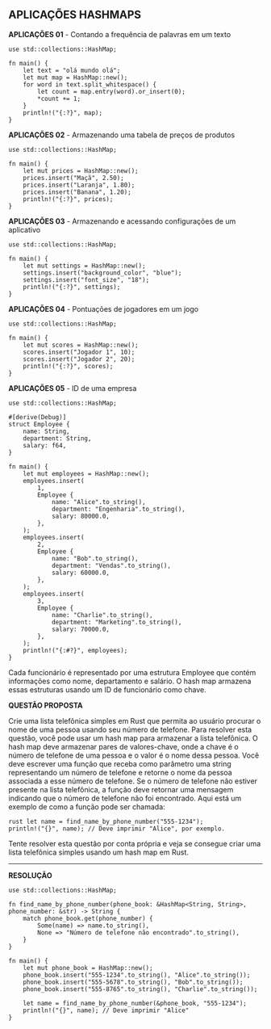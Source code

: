## APLICAÇÕES HASHMAPS

**APLICAÇÕES 01** - Contando a frequência de palavras em um texto

```
use std::collections::HashMap;

fn main() {
    let text = "olá mundo olá";
    let mut map = HashMap::new();
    for word in text.split_whitespace() {
        let count = map.entry(word).or_insert(0);
        *count += 1;
    }
    println!("{:?}", map);
}

```

**APLICAÇÕES 02** - Armazenando uma tabela de preços de produtos

```
use std::collections::HashMap;

fn main() {
    let mut prices = HashMap::new();
    prices.insert("Maçã", 2.50);
    prices.insert("Laranja", 1.80);
    prices.insert("Banana", 1.20);
    println!("{:?}", prices);
}

```

**APLICAÇÕES 03** - Armazenando e acessando configurações de um aplicativo

```
use std::collections::HashMap;

fn main() {
    let mut settings = HashMap::new();
    settings.insert("background_color", "blue");
    settings.insert("font_size", "18");
    println!("{:?}", settings);
}

```

**APLICAÇÕES 04** - Pontuações de jogadores em um jogo

```
use std::collections::HashMap;

fn main() {
    let mut scores = HashMap::new();
    scores.insert("Jogador 1", 10);
    scores.insert("Jogador 2", 20);
    println!("{:?}", scores);
}

```

**APLICAÇÕES 05** - ID de uma empresa

```
use std::collections::HashMap;

#[derive(Debug)]
struct Employee {
    name: String,
    department: String,
    salary: f64,
}

fn main() {
    let mut employees = HashMap::new();
    employees.insert(
        1,
        Employee {
            name: "Alice".to_string(),
            department: "Engenharia".to_string(),
            salary: 80000.0,
        },
    );
    employees.insert(
        2,
        Employee {
            name: "Bob".to_string(),
            department: "Vendas".to_string(),
            salary: 60000.0,
        },
    );
    employees.insert(
        3,
        Employee {
            name: "Charlie".to_string(),
            department: "Marketing".to_string(),
            salary: 70000.0,
        },
    );
    println!("{:#?}", employees);
}
```

Cada funcionário é representado por uma estrutura Employee que contém informações como nome, departamento e salário. O hash map armazena essas estruturas usando um ID de funcionário como chave.

**QUESTÃO PROPOSTA**

Crie uma lista telefônica simples em Rust que permita ao usuário procurar o nome de uma pessoa usando seu número de telefone. Para resolver esta questão, você pode usar um hash map para armazenar a lista telefônica. O hash map deve armazenar pares de valores-chave, onde a chave é o número de telefone de uma pessoa e o valor é o nome dessa pessoa. Você deve escrever uma função que receba como parâmetro uma string representando um número de telefone e retorne o nome da pessoa associada a esse número de telefone. Se o número de telefone não estiver presente na lista telefônica, a função deve retornar uma mensagem indicando que o número de telefone não foi encontrado. Aqui está um exemplo de como a função pode ser chamada: 
```
rust let name = find_name_by_phone_number("555-1234");
println!("{}", name); // Deve imprimir "Alice", por exemplo.
``` 

Tente resolver esta questão por conta própria e veja se consegue criar uma lista telefônica simples usando um hash map em Rust.

___

**RESOLUÇÃO**

```
use std::collections::HashMap;

fn find_name_by_phone_number(phone_book: &HashMap<String, String>, phone_number: &str) -> String {
    match phone_book.get(phone_number) {
        Some(name) => name.to_string(),
        None => "Número de telefone não encontrado".to_string(),
    }
}

fn main() {
    let mut phone_book = HashMap::new();
    phone_book.insert("555-1234".to_string(), "Alice".to_string());
    phone_book.insert("555-5678".to_string(), "Bob".to_string());
    phone_book.insert("555-8765".to_string(), "Charlie".to_string());

    let name = find_name_by_phone_number(&phone_book, "555-1234");
    println!("{}", name); // Deve imprimir "Alice"
}
```